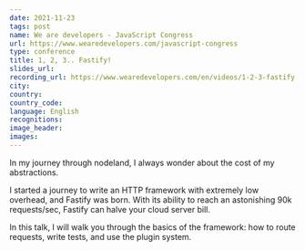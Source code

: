 ```yaml
---
date: 2021-11-23
tags: post
name: We are developers - JavaScript Congress
url: https://www.wearedevelopers.com/javascript-congress
type: conference
title: 1, 2, 3.. Fastify!
slides_url:
recording_url: https://www.wearedevelopers.com/en/videos/1-2-3-fastify
city: 
country: 
country_code: 
language: English
recognitions:
image_header:
images:
---
```


In my journey through nodeland, I always wonder about the cost of my abstractions.

I started a journey to write an HTTP framework with extremely low overhead, and Fastify was born. With its ability to reach an astonishing 90k requests/sec, Fastify can halve your cloud server bill.

In this talk, I will walk you through the basics of the framework: how to route requests, write tests, and use the plugin system.
